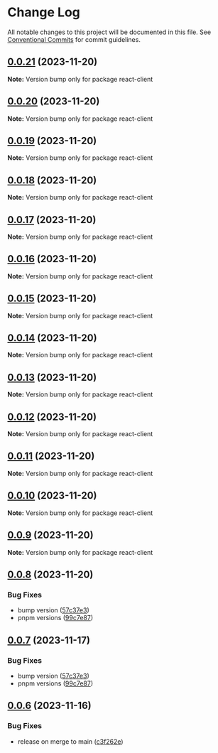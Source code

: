 # Change Log

All notable changes to this project will be documented in this file.
See [Conventional Commits](https://conventionalcommits.org) for commit guidelines.

## [0.0.21](https://github.com/Salable/salable-web-components-stenciljs/compare/v0.0.20...v0.0.21) (2023-11-20)

**Note:** Version bump only for package react-client





## [0.0.20](https://github.com/Salable/salable-web-components-stenciljs/compare/v0.0.19...v0.0.20) (2023-11-20)

**Note:** Version bump only for package react-client





## [0.0.19](https://github.com/Salable/salable-web-components-stenciljs/compare/v0.0.18...v0.0.19) (2023-11-20)

**Note:** Version bump only for package react-client





## [0.0.18](https://github.com/Salable/salable-web-components-stenciljs/compare/v0.0.17...v0.0.18) (2023-11-20)

**Note:** Version bump only for package react-client





## [0.0.17](https://github.com/Salable/salable-web-components-stenciljs/compare/v0.0.16...v0.0.17) (2023-11-20)

**Note:** Version bump only for package react-client





## [0.0.16](https://github.com/Salable/salable-web-components-stenciljs/compare/v0.0.15...v0.0.16) (2023-11-20)

**Note:** Version bump only for package react-client





## [0.0.15](https://github.com/Salable/salable-web-components-stenciljs/compare/v0.0.14...v0.0.15) (2023-11-20)

**Note:** Version bump only for package react-client





## [0.0.14](https://github.com/Salable/salable-web-components-stenciljs/compare/v0.0.13...v0.0.14) (2023-11-20)

**Note:** Version bump only for package react-client





## [0.0.13](https://github.com/Salable/salable-web-components-stenciljs/compare/v0.0.12...v0.0.13) (2023-11-20)

**Note:** Version bump only for package react-client





## [0.0.12](https://github.com/Salable/salable-web-components-stenciljs/compare/v0.0.11...v0.0.12) (2023-11-20)

**Note:** Version bump only for package react-client





## [0.0.11](https://github.com/Salable/salable-web-components-stenciljs/compare/v0.0.10...v0.0.11) (2023-11-20)

**Note:** Version bump only for package react-client





## [0.0.10](https://github.com/Salable/salable-web-components-stenciljs/compare/v0.0.9...v0.0.10) (2023-11-20)

**Note:** Version bump only for package react-client





## [0.0.9](https://github.com/Salable/salable-web-components-stenciljs/compare/v0.0.8...v0.0.9) (2023-11-20)

**Note:** Version bump only for package react-client





## [0.0.8](https://github.com/Salable/salable-web-components-stenciljs/compare/v0.0.6...v0.0.8) (2023-11-20)


### Bug Fixes

* bump version ([57c37e3](https://github.com/Salable/salable-web-components-stenciljs/commit/57c37e3a1fa68971fb8846c01f289a7dc7244f51))
* pnpm versions ([99c7e87](https://github.com/Salable/salable-web-components-stenciljs/commit/99c7e879536739bf5579280e28b206d5b01b16c5))





## [0.0.7](https://github.com/Salable/salable-web-components-stenciljs/compare/v0.0.6...v0.0.7) (2023-11-17)


### Bug Fixes

* bump version ([57c37e3](https://github.com/Salable/salable-web-components-stenciljs/commit/57c37e3a1fa68971fb8846c01f289a7dc7244f51))
* pnpm versions ([99c7e87](https://github.com/Salable/salable-web-components-stenciljs/commit/99c7e879536739bf5579280e28b206d5b01b16c5))





## [0.0.6](https://github.com/Salable/salable-web-components-stenciljs/compare/v0.0.5...v0.0.6) (2023-11-16)


### Bug Fixes

* release on merge to main ([c3f262e](https://github.com/Salable/salable-web-components-stenciljs/commit/c3f262e396fa941cefc4da4bbc7f6ddd9d7671ca))
